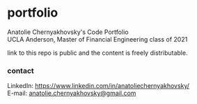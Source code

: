 # portfolio
Anatolie Chernyakhovsky's Code Portfolio  
UCLA Anderson, Master of Financial Engineering class of 2021

link to this repo is public and the content is freely distributable.  

### contact
LinkedIn: https://www.linkedin.com/in/anatoliechernyakhovsky/  
E-mail: anatolie.chernyakhovsky@gmail.com
